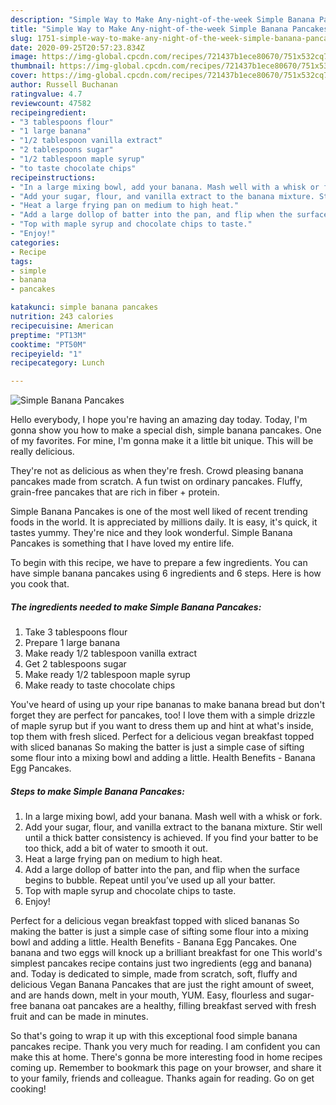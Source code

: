 ```yaml
---
description: "Simple Way to Make Any-night-of-the-week Simple Banana Pancakes"
title: "Simple Way to Make Any-night-of-the-week Simple Banana Pancakes"
slug: 1751-simple-way-to-make-any-night-of-the-week-simple-banana-pancakes
date: 2020-09-25T20:57:23.834Z
image: https://img-global.cpcdn.com/recipes/721437b1ece80670/751x532cq70/simple-banana-pancakes-recipe-main-photo.jpg
thumbnail: https://img-global.cpcdn.com/recipes/721437b1ece80670/751x532cq70/simple-banana-pancakes-recipe-main-photo.jpg
cover: https://img-global.cpcdn.com/recipes/721437b1ece80670/751x532cq70/simple-banana-pancakes-recipe-main-photo.jpg
author: Russell Buchanan
ratingvalue: 4.7
reviewcount: 47582
recipeingredient:
- "3 tablespoons flour"
- "1 large banana"
- "1/2 tablespoon vanilla extract"
- "2 tablespoons sugar"
- "1/2 tablespoon maple syrup"
- "to taste chocolate chips"
recipeinstructions:
- "In a large mixing bowl, add your banana. Mash well with a whisk or fork."
- "Add your sugar, flour, and vanilla extract to the banana mixture. Stir well until a thick batter consistency is achieved. If you find your batter to be too thick, add a bit of water to smooth it out."
- "Heat a large frying pan on medium to high heat."
- "Add a large dollop of batter into the pan, and flip when the surface begins to bubble. Repeat until you’ve used up all your batter."
- "Top with maple syrup and chocolate chips to taste."
- "Enjoy!"
categories:
- Recipe
tags:
- simple
- banana
- pancakes

katakunci: simple banana pancakes 
nutrition: 243 calories
recipecuisine: American
preptime: "PT13M"
cooktime: "PT50M"
recipeyield: "1"
recipecategory: Lunch

---
```



![Simple Banana Pancakes](https://img-global.cpcdn.com/recipes/721437b1ece80670/751x532cq70/simple-banana-pancakes-recipe-main-photo.jpg)

Hello everybody, I hope you're having an amazing day today. Today, I'm gonna show you how to make a special dish, simple banana pancakes. One of my favorites. For mine, I'm gonna make it a little bit unique. This will be really delicious.

They&#39;re not as delicious as when they&#39;re fresh. Crowd pleasing banana pancakes made from scratch. A fun twist on ordinary pancakes. Fluffy, grain-free pancakes that are rich in fiber + protein.

Simple Banana Pancakes is one of the most well liked of recent trending foods in the world. It is appreciated by millions daily. It is easy, it's quick, it tastes yummy. They're nice and they look wonderful. Simple Banana Pancakes is something that I have loved my entire life.


To begin with this recipe, we have to prepare a few ingredients. You can have simple banana pancakes using 6 ingredients and 6 steps. Here is how you cook that.

<!--inarticleads1-->

##### The ingredients needed to make Simple Banana Pancakes:

1. Take 3 tablespoons flour
1. Prepare 1 large banana
1. Make ready 1/2 tablespoon vanilla extract
1. Get 2 tablespoons sugar
1. Make ready 1/2 tablespoon maple syrup
1. Make ready to taste chocolate chips


You&#39;ve heard of using up your ripe bananas to make banana bread but don&#39;t forget they are perfect for pancakes, too! I love them with a simple drizzle of maple syrup but if you want to dress them up and hint at what&#39;s inside, top them with fresh sliced. Perfect for a delicious vegan breakfast topped with sliced bananas So making the batter is just a simple case of sifting some flour into a mixing bowl and adding a little. Health Benefits - Banana Egg Pancakes. 

<!--inarticleads2-->

##### Steps to make Simple Banana Pancakes:

1. In a large mixing bowl, add your banana. Mash well with a whisk or fork.
1. Add your sugar, flour, and vanilla extract to the banana mixture. Stir well until a thick batter consistency is achieved. If you find your batter to be too thick, add a bit of water to smooth it out.
1. Heat a large frying pan on medium to high heat.
1. Add a large dollop of batter into the pan, and flip when the surface begins to bubble. Repeat until you’ve used up all your batter.
1. Top with maple syrup and chocolate chips to taste.
1. Enjoy!


Perfect for a delicious vegan breakfast topped with sliced bananas So making the batter is just a simple case of sifting some flour into a mixing bowl and adding a little. Health Benefits - Banana Egg Pancakes. One banana and two eggs will knock up a brilliant breakfast for one This world&#39;s simplest pancakes recipe contains just two ingredients (egg and banana) and. Today is dedicated to simple, made from scratch, soft, fluffy and delicious Vegan Banana Pancakes that are just the right amount of sweet, and are hands down, melt in your mouth, YUM. Easy, flourless and sugar-free banana oat pancakes are a healthy, filling breakfast served with fresh fruit and can be made in minutes. 

So that's going to wrap it up with this exceptional food simple banana pancakes recipe. Thank you very much for reading. I am confident you can make this at home. There's gonna be more interesting food in home recipes coming up. Remember to bookmark this page on your browser, and share it to your family, friends and colleague. Thanks again for reading. Go on get cooking!
